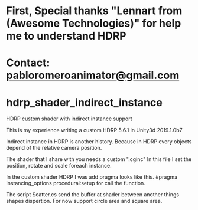 # First, Special thanks "Lennart from (Awesome Technologies)" for help me to understand HDRP
# Contact: pabloromeroanimator@gmail.com


# hdrp_shader_indirect_instance
HDRP custom shader with indirect instance support



This is my experience writing a custom HDRP 5.6.1 in Unity3d 2019.1.0b7


Indirect instance in HDRP is another history. Because in HDRP every objects depend of the relative camera position.

The shader that I share with you needs a custom ".cginc"
In this file I set the position, rotate and scale foreach instance.

In the custom shader HDRP I was add pragma looks like this.
#pragma instancing_options procedural:setup for call the function.

The script Scatter.cs send the buffer at shader between another things shapes dispertion.
For now support circle area and square area.


 

 


